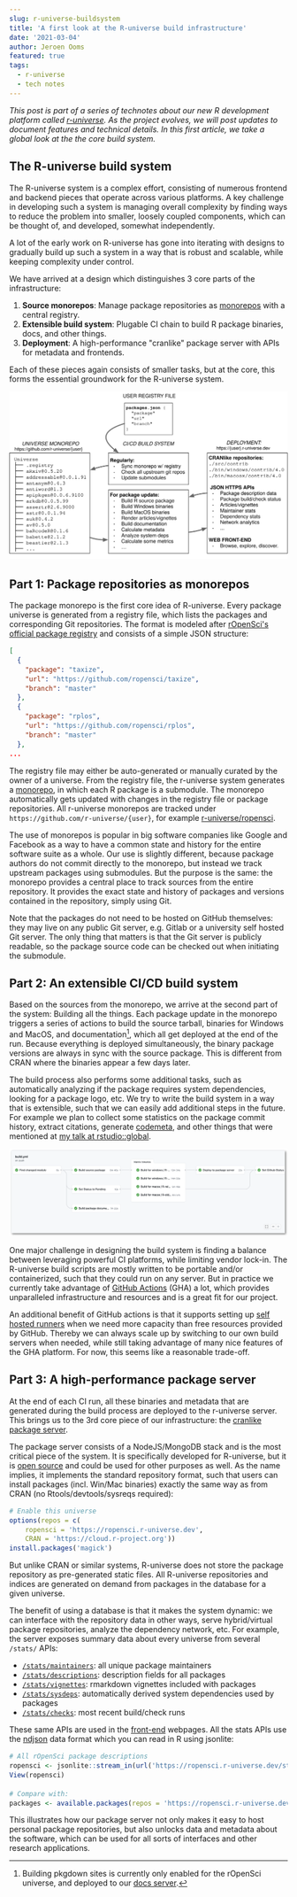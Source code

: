 ```yaml
---
slug: r-universe-buildsystem
title: 'A first look at the R-universe build infrastructure'
date: '2021-03-04'
author: Jeroen Ooms
featured: true
tags:
  - r-universe
  - tech notes
---
```


*This post is part of a series of technotes about our new R development platform called [r-universe](https://r-universe.dev).
As the project evolves, we will post updates to document features and technical details.
In this first article, we take a global look at the the core build system.*

## The R-universe build system

The R-universe system is a complex effort, consisting of numerous frontend and backend pieces that operate across various platforms. A key challenge in developing such a system is managing overall complexity by finding ways to reduce the problem into smaller, loosely coupled components, which can be thought of, and developed, somewhat independently.

A lot of the early work on R-universe has gone into iterating with designs to gradually build up such a system in a way that is robust and scalable, while keeping complexity under control. 

We have arrived at a design which distinguishes 3 core parts of the infrastructure:
 
 1. __Source monorepos__: Manage package repositories as [monorepos](https://en.wikipedia.org/wiki/Monorepo) with a central registry.
 2. __Extensible build system__: Plugable CI chain to build R package binaries, docs, and other things.
 3. __Deployment__: A high-performance "cranlike" package server with APIs for metadata and frontends.

Each of these pieces again consists of smaller tasks, but at the core, this forms the essential groundwork for the R-universe system.

![diagram of r-universe](r-universe-diagram.svg)

## Part 1: Package repositories as monorepos

The package monorepo is the first core idea of R-universe. Every package universe is generated from a registry file, which lists the packages and corresponding Git repositories. The format is modeled after [rOpenSci's official package registry](http://ropensci.github.io/roregistry/packages.json) and consists of a simple JSON structure:

```json
[
  {
    "package": "taxize",
    "url": "https://github.com/ropensci/taxize",
    "branch": "master"
  },
  {
    "package": "rplos",
    "url": "https://github.com/ropensci/rplos",
    "branch": "master"
  },
...
```

The registry file may either be auto-generated or manually curated by the owner of a universe. From the registry file, the r-universe system generates a [monorepo](https://en.wikipedia.org/wiki/Monorepo), in which each R package is a submodule. The monorepo automatically gets updated with changes in the registry file or package repositories. All r-universe monorepos are tracked under `https://github.com/r-universe/{user}`, for example [r-universe/ropensci](https://github.com/r-universe/ropensci). 

The use of monorepos is popular in big software companies like Google and Facebook as a way to have a common state and history for the entire software suite as a whole. Our use is slightly different, because package authors do not commit directly to the monorepo, but instead we track upstream packages using submodules. But the purpose is the same: the monorepo provides a central place to track sources from the entire repository. It provides the exact state and history of packages and versions contained in the repository, simply using Git.

Note that the packages do not need to be hosted on GitHub themselves: they may live on any public Git server, e.g. Gitlab or a university self hosted Git server. The only thing that matters is that the Git server is publicly readable, so the package source code can be checked out when initiating the submodule.

## Part 2: An extensible CI/CD build system

Based on the sources from the monorepo, we arrive at the second part of the system: Building all the things. Each package update in the monorepo triggers a series of actions to build the source tarball, binaries for Windows and MacOS, and documentation[^1], which all get deployed at the end of the run. Because everything is deployed simultaneously, the binary package versions are always in sync with the source package. This is different from CRAN where the binaries  appear a few days later.

The build process also performs some additional tasks, such as automatically analyzing if the package requires system dependencies, looking for a package logo, etc. We try to write the build system in a way that is extensible, such that we can easily add additional steps in the future. For example we plan to collect some statistics on the package commit history, extract citations, generate [codemeta](https://cran.r-project.org/web/packages/codemetar/vignettes/codemetar.html), and other things that were mentioned at [my talk at rstudio::global](https://rstudio.com/resources/rstudioglobal-2021/monitoring-health-and-impact-of-open-source-projects/).


[![action-graph](graph-shadowed.png)](https://github.com/r-universe/ropensci/actions/runs/608656990)

One major challenge in designing the build system is finding a balance between leveraging powerful CI platforms, while limiting vendor lock-in. The R-universe build scripts are mostly written to be portable and/or containerized, such that they could run on any server. But in practice we currently take advantage of [GitHub Actions](https://github.com/features/actions) (GHA) a lot, which provides unparalleled infrastructure and resources and is a great fit for our project.

An additional benefit of GitHub actions is that it supports setting up [self hosted runners](https://docs.github.com/en/actions/hosting-your-own-runners/about-self-hosted-runners) when we need more capacity than free resources provided by GitHub. Thereby we can always scale up by switching to our own build servers when needed, while still taking advantage of many nice features of the GHA platform. For now, this seems like a reasonable trade-off.

## Part 3: A high-performance package server

At the end of each CI run, all these binaries and metadata that are generated during the build process are deployed to the r-universe server. This brings us to the 3rd core piece of our infrastructure: the [cranlike package server](https://www.npmjs.com/package/cranlike). 

The package server consists of a NodeJS/MongoDB stack and is the most critical piece of the system. It is specifically developed for R-universe, but it is [open source](https://github.com/r-universe-org/cranlike-server) and could be used for other purposes as well. As the name implies, it implements the standard repository format, such that users can install packages (incl. Win/Mac binaries) exactly the same way as from CRAN (no Rtools/devtools/sysreqs required):

```r
# Enable this universe
options(repos = c(
    ropensci = 'https://ropensci.r-universe.dev',
    CRAN = 'https://cloud.r-project.org'))
install.packages('magick')
```

But unlike CRAN or similar systems, R-universe does not store the package repository as pre-generated static files. All R-universe repositories and indices are generated on demand from packages in the database for a given universe. 

The benefit of using a database is that it makes the system dynamic: we can interface with the repository data in other ways, serve hybrid/virtual package repositories, analyze the dependency network, etc. 
For example, the server exposes summary data about every universe from several `/stats/` APIs:

  - [`/stats/maintainers`](https://ropensci.r-universe.dev/stats/maintainers): all unique package maintainers
  - [`/stats/descriptions`](https://ropensci.r-universe.dev/stats/descriptions): description fields for all packages
  - [`/stats/vignettes`](https://ropensci.r-universe.dev/stats/vignettes): rmarkdown vignettes included with packages
  - [`/stats/sysdeps`](https://ropensci.r-universe.dev/stats/sysdeps): automatically derived system dependencies used by packages
  - [`/stats/checks`](https://ropensci.r-universe.dev/stats/checks?limit=10): most recent build/check runs

These same APIs are used in the [front-end](https://ropensci.r-universe.dev) webpages. All the stats APIs use the [ndjson](http://ndjson.org/) data format which you can read in R using jsonlite:

```r
# All rOpenSci package descriptions
ropensci <- jsonlite::stream_in(url('https://ropensci.r-universe.dev/stats/descriptions'))
View(ropensci)

# Compare with:
packages <- available.packages(repos = 'https://ropensci.r-universe.dev')
```

This illustrates how our package server not only makes it easy to host personal package repositories, but also unlocks data and metadata about the software, which can be used for all sorts of interfaces and other research applications.  



[^1]: Building pkgdown sites is currently only enabled for the rOpenSci universe, and deployed to our [docs server](https://docs.ropensci.org).

